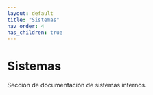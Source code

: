 ```yaml
---
layout: default
title: "Sistemas"
nav_order: 4
has_children: true
---
```


# Sistemas
Sección de documentación de sistemas internos.
